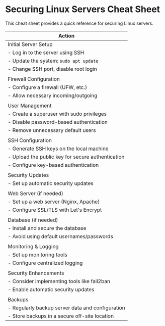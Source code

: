 # Securing Linux Servers Cheat Sheet

This cheat sheet provides a quick reference for securing Linux servers.

| **Action**                              |
|----------------------------------------|
| Initial Server Setup                   |
| - Log in to the server using SSH        |
| - Update the system: `sudo apt update`  |
| - Change SSH port, disable root login   |
|                                        |
| Firewall Configuration                 |
| - Configure a firewall (UFW, etc.)      |
| - Allow necessary incoming/outgoing     |
|                                        |
| User Management                        |
| - Create a superuser with sudo privileges |
| - Disable password-based authentication |
| - Remove unnecessary default users      |
|                                        |
| SSH Configuration                       |
| - Generate SSH keys on the local machine |
| - Upload the public key for secure authentication |
| - Configure key-based authentication    |
|                                        |
| Security Updates                       |
| - Set up automatic security updates     |
|                                        |
| Web Server (if needed)                 |
| - Set up a web server (Nginx, Apache)   |
| - Configure SSL/TLS with Let's Encrypt  |
|                                        |
| Database (if needed)                   |
| - Install and secure the database       |
| - Avoid using default usernames/passwords |
|                                        |
| Monitoring & Logging                   |
| - Set up monitoring tools               |
| - Configure centralized logging         |
|                                        |
| Security Enhancements                  |
| - Consider implementing tools like fail2ban |
| - Enable automatic security updates     |
|                                        |
| Backups                                |
| - Regularly backup server data and configuration |
| - Store backups in a secure off-site location |
